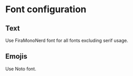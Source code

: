 # Font configuration

## Text

Use FiraMonoNerd font for all fonts excluding serif usage.

## Emojis

Use Noto font.

